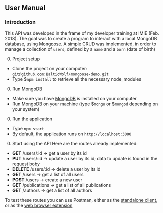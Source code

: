 ## User Manual
### Introduction
This API was developed in the frame of my developer training at IMIE (Feb. 2018). 
The goal was to create a program to interact with a local MongoDB database, using [Mongoose](http://mongoosejs.com/). 
A simple CRUD was implemented, in order to manage a collection of `users`, defined by a `name` and a `born` (date of birth)

0. Project setup
* Clone the project on your computer: `git@github.com:BalticWolf/mongoose-demo.git`
* Type $`npm install` to retrieve all the necessary node_modules

0. Run MongoDB
* Make sure you have [MongoDB](https://www.mongodb.com/download-center#community) is installed on your computer
* Run MongoDB on your machine (type $`mongo` or $`mongod` depending on your system)

0. Run the application
* Type `npm start`
* By default, the application runs on `http://localhost:3000`

0. Start using the API
Here are the routes already implemented:
* **GET** /users/:id -> get a user by its id
* **PUT** /users/:id -> update a user by its id; data to update is found in the request boby
* **DELETE** /users/:id -> delete a user by its id
* **GET** /users -> get a list of all users
* **POST** /users -> create a new user
* **GET** /publications -> get a list of all publications
* **GET** /authors -> get a list of all authors

To test these routes you can use Postman, either as the [standalone client](https://www.getpostman.com/postman), or as the [web browser extension](https://chrome.google.com/webstore/detail/postman/fhbjgbiflinjbdggehcddcbncdddomop)